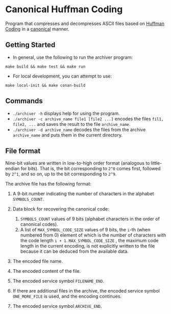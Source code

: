 # Canonical Huffman Coding

Program that compresses and decompresses ASCII files based on [Huffman Coding](https://en.wikipedia.org/wiki/Huffman_coding#:~:text=In%20computer%20science%20and%20information,used%20for%20lossless%20data%20compression.&text=The%20output%20from%20Huffman's%20algorithm,a%20character%20in%20a%20file) in a [canonical](https://en.wikipedia.org/wiki/Canonical_Huffman_code) manner.

## Getting Started

* In general, use the following to run the archiver program:

```shell
make build && make test && make run
```

* For local development, you can attempt to use:

```shell
make local-init && make conan-build
```

## Commands

* `./archiver -h` displays help for using the program.
* `./archiver -c archive_name file1 [file2 ...]` encodes the files `fil1, file2, ...` and saves the result to the file `archive_name`.
* `./archiver -d archive_name` decodes the files from the archive `archive_name` and puts them in the current directory.

## File format

Nine-bit values are written in low-to-high order format (analogous to little-endian for bits). That is, the bit corresponding to `2^0` comes first, followed by `2^1`, and so on, up to the bit corresponding to `2^9`.

The archive file has the following format:

1. A 9-bit number indicating the number of characters in the alphabet `SYMBOLS_COUNT`.
2. Data block for recovering the canonical code:

   1. `SYMBOLS_COUNT` values of 9 bits (alphabet characters in the order of canonical codes).
   2. A list of `MAX_SYMBOL_CODE_SIZE` values of 9 bits, the `i`-th (when numbered from 0) element of which is the number of characters with the code length `i + 1`. `MAX_SYMBOL_CODE_SIZE` , the maximum code length in the current encoding, is not explicitly written to the file because it can be deduced from the available data.
3. The encoded file name.
4. The encoded content of the file.
5. The encoded service symbol `FILENAME_END`.
6. If there are additional files in the archive, the encoded service symbol `ONE_MORE_FILE` is used, and the encoding continues.
7. The encoded service symbol `ARCHIVE_END`.
